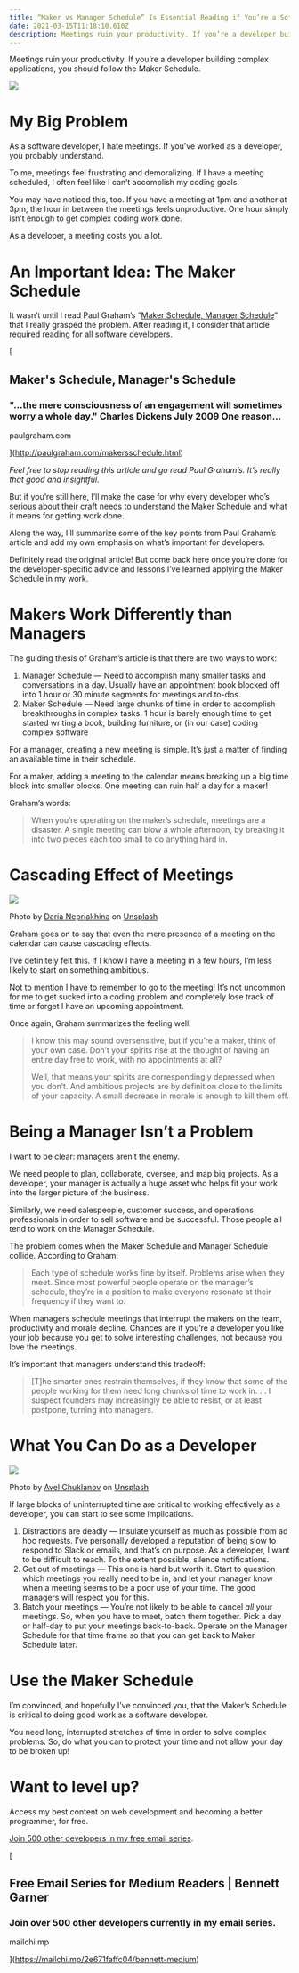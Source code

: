 ```yaml
---
title: “Maker vs Manager Schedule” Is Essential Reading if You’re a Software Developer
date: 2021-03-15T11:18:10.610Z
description: Meetings ruin your productivity. If you’re a developer building complex applications, you should follow the Maker Schedule.
---
```




[](https://medium.com/m/signin?actionUrl=https%3A%2F%2Fmedium.com%2F_%2Fbookmark%2Fp%2Fafc880dec2a4&operation=register&redirect=https%3A%2F%2Fmedium.com%2Fgeekculture%2Fmaker-vs-manager-schedule-is-essential-reading-if-youre-a-software-developer-afc880dec2a4&source=post_actions_header--------------------------bookmark_preview-----------)

Meetings ruin your productivity. If you’re a developer building complex applications, you should follow the Maker Schedule.

![](https://miro.medium.com/max/600/1*8zBoZdSqVB4XOTWsUmTXrg.png?q=20)



# My Big Problem

As a software developer, I hate meetings. If you’ve worked as a developer, you probably understand.

To me, meetings feel frustrating and demoralizing. If I have a meeting scheduled, I often feel like I can’t accomplish my coding goals.

You may have noticed this, too. If you have a meeting at 1pm and another at 3pm, the hour in between the meetings feels unproductive. One hour simply isn’t enough to get complex coding work done.

As a developer, a meeting costs you a lot.

# An Important Idea: The Maker Schedule

It wasn’t until I read Paul Graham’s “[Maker Schedule, Manager Schedule](http://paulgraham.com/makersschedule.html)” that I really grasped the problem. After reading it, I consider that article required reading for all software developers.

[

## Maker's Schedule, Manager's Schedule

### "...the mere consciousness of an engagement will sometimes worry a whole day." Charles Dickens July 2009 One reason…

paulgraham.com







](http://paulgraham.com/makersschedule.html)

_Feel free to stop reading this article and go read Paul Graham’s. It’s really that good and insightful._

But if you’re still here, I’ll make the case for why every developer who’s serious about their craft needs to understand the Maker Schedule and what it means for getting work done.

Along the way, I’ll summarize some of the key points from Paul Graham’s article and add my own emphasis on what’s important for developers.

Definitely read the original article! But come back here once you’re done for the developer-specific advice and lessons I’ve learned applying the Maker Schedule in my work.

# Makers Work Differently than Managers

The guiding thesis of Graham’s article is that there are two ways to work:

1.  Manager Schedule — Need to accomplish many smaller tasks and conversations in a day. Usually have an appointment book blocked off into 1 hour or 30 minute segments for meetings and to-dos.
2.  Maker Schedule — Need large chunks of time in order to accomplish breakthroughs in complex tasks. 1 hour is barely enough time to get started writing a book, building furniture, or (in our case) coding complex software

For a manager, creating a new meeting is simple. It’s just a matter of finding an available time in their schedule.

For a maker, adding a meeting to the calendar means breaking up a big time block into smaller blocks. One meeting can ruin half a day for a maker!

Graham’s words:

> When you’re operating on the maker’s schedule, meetings are a disaster. A single meeting can blow a whole afternoon, by breaking it into two pieces each too small to do anything hard in.

# Cascading Effect of Meetings

![](https://miro.medium.com/max/600/1*4e43PgpgzveKmCqDoLku-Q.jpeg?q=20)



Photo by [Daria Nepriakhina](https://unsplash.com/@epicantus?utm_source=unsplash&utm_medium=referral&utm_content=creditCopyText) on [Unsplash](/s/photos/planner?utm_source=unsplash&utm_medium=referral&utm_content=creditCopyText)

Graham goes on to say that even the mere presence of a meeting on the calendar can cause cascading effects.

I’ve definitely felt this. If I know I have a meeting in a few hours, I’m less likely to start on something ambitious.

Not to mention I have to remember to go to the meeting! It’s not uncommon for me to get sucked into a coding problem and completely lose track of time or forget I have an upcoming appointment.

Once again, Graham summarizes the feeling well:

> I know this may sound oversensitive, but if you’re a maker, think of your own case. Don’t your spirits rise at the thought of having an entire day free to work, with no appointments at all?
> 
> Well, that means your spirits are correspondingly depressed when you don’t. And ambitious projects are by definition close to the limits of your capacity. A small decrease in morale is enough to kill them off.

# Being a Manager Isn’t a Problem

I want to be clear: managers aren’t the enemy.

We need people to plan, collaborate, oversee, and map big projects. As a developer, your manager is actually a huge asset who helps fit your work into the larger picture of the business.

Similarly, we need salespeople, customer success, and operations professionals in order to sell software and be successful. Those people all tend to work on the Manager Schedule.

The problem comes when the Maker Schedule and Manager Schedule collide. According to Graham:

> Each type of schedule works fine by itself. Problems arise when they meet. Since most powerful people operate on the manager’s schedule, they’re in a position to make everyone resonate at their frequency if they want to.

When managers schedule meetings that interrupt the makers on the team, productivity and morale decline. Chances are if you’re a developer you like your job because you get to solve interesting challenges, not because you love the meetings.

It’s important that managers understand this tradeoff:

> \[T\]he smarter ones restrain themselves, if they know that some of the people working for them need long chunks of time to work in. … I suspect founders may increasingly be able to resist, or at least postpone, turning into managers.

# What You Can Do as a Developer

![](https://miro.medium.com/max/600/1*a0Ve4jk_XRvWkC_SS1S79w.jpeg?q=20)



Photo by [Avel Chuklanov](https://unsplash.com/@chuklanov?utm_source=unsplash&utm_medium=referral&utm_content=creditCopyText) on [Unsplash](/s/photos/study?utm_source=unsplash&utm_medium=referral&utm_content=creditCopyText)

If large blocks of uninterrupted time are critical to working effectively as a developer, you can start to see some implications.

1.  Distractions are deadly — Insulate yourself as much as possible from ad hoc requests. I’ve personally developed a reputation of being slow to respond to Slack or emails, and that’s on purpose. As a developer, I want to be difficult to reach. To the extent possible, silence notifications.
2.  Get out of meetings — This one is hard but worth it. Start to question which meetings you really need to be in, and let your manager know when a meeting seems to be a poor use of your time. The good managers will respect you for this.
3.  Batch your meetings — You’re not likely to be able to cancel _all_ your meetings. So, when you have to meet, batch them together. Pick a day or half-day to put your meetings back-to-back. Operate on the Manager Schedule for that time frame so that you can get back to Maker Schedule later.

# Use the Maker Schedule

I’m convinced, and hopefully I’ve convinced you, that the Maker’s Schedule is critical to doing good work as a software developer.

You need long, interrupted stretches of time in order to solve complex problems. So, do what you can to protect your time and not allow your day to be broken up!

# Want to level up?

Access my best content on web development and becoming a better programmer, for free.

[Join 500 other developers in my free email series](https://mailchi.mp/2e671faffc04/bennett-medium).

[

## Free Email Series for Medium Readers | Bennett Garner

### Join over 500 other developers currently in my email series.

mailchi.mp







](https://mailchi.mp/2e671faffc04/bennett-medium)